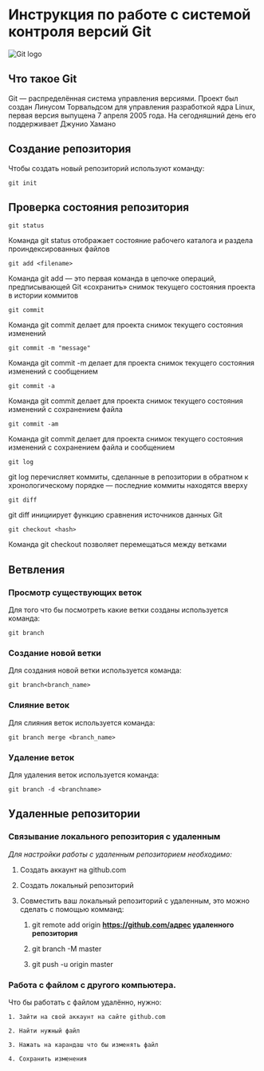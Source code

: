 # **Инструкция по работе с системой контроля версий Git**

![Git logo](git.png)

## Что такое Git

Git — распределённая система управления версиями. Проект был создан Линусом Торвальдсом для управления разработкой ядра Linux, первая версия выпущена 7 апреля 2005 года. На сегодняшний день его поддерживает Джунио Хамано

## Создание репозитория

Чтобы создать новый репозиторий используют команду:

    git init

## Проверка состояния репозитория

    git status
Команда git status отображает состояние рабочего каталога и раздела проиндексированных файлов

    git add <filename>
Команда git add — это первая команда в цепочке операций, предписывающей Git «сохранить» снимок текущего состояния проекта в истории коммитов

    git commit
Команда git commit делает для проекта снимок текущего состояния изменений

    git commit -m "message"
Команда git commit -m делает для проекта снимок текущего состояния изменений с сообщением

    git commit -a
Команда git commit делает для проекта снимок текущего состояния изменений с сохранением файла

    git commit -am
Команда git commit делает для проекта снимок текущего состояния изменений с сохранением файла и сообщением

    git log
git log перечисляет коммиты, сделанные в репозитории в обратном к хронологическому порядке — последние коммиты находятся вверху

    git diff
git diff инициирует функцию сравнения источников данных Git

    git checkout <hash>
Команда git checkout позволяет перемещаться между ветками

## Ветвления

### Просмотр существующих веток

Для того что бы посмотреть какие ветки созданы используется команда:

    git branch

### Создание новой ветки

Для создания новой ветки используется команда:
    
    git branch<branch_name>

### Слияние веток

Для слияния веток используется команда:

    git branch merge <branch_name>

### Удаление веток

Для удаления веток используется команда:

    git branch -d <branchname>

## Удаленные репозитории

### Связывание локального репозитория с удаленным

*Для настройки работы с удаленным репозиторием необходимо:*

1. Создать аккаунт на github.com

2. Создать локальный репозиторий

3. Совместить ваш локальный репозиторий с удаленным, это можно сделать с помощью комманд:

    1. git remote add origin **https://github.com/адрес удаленного репозитория**

    2. git branch -M master

    3. git push -u origin master

### Работа с файлом с другого компьютера.

Что бы работать с файлом удалённо, нужно:

    1. Зайти на свой аккаунт на сайте github.com

    2. Найти нужный файл

    3. Нажать на карандаш что бы изменять файл

    4. Сохранить изменения



